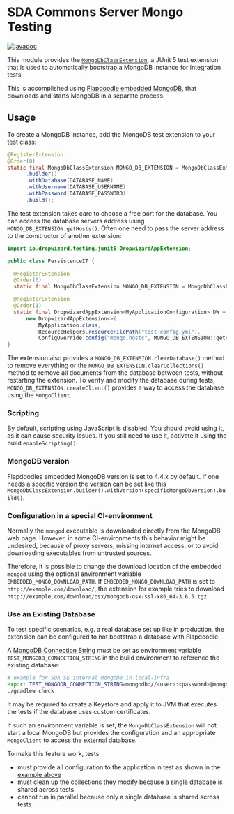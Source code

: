 # SDA Commons Server Mongo Testing

[![javadoc](https://javadoc.io/badge2/org.sdase.commons/sda-commons-server-mongo-testing/javadoc.svg)](https://javadoc.io/doc/org.sdase.commons/sda-commons-server-mongo-testing)

This module provides the [`MongoDbClassExtension`](https://github.com/SDA-SE/sda-dropwizard-commons/tree/main/sda-commons-server-mongo-testing/src/main/java/org/sdase/commons/server/mongo/testing/MongoDbClassExtension.java),
a JUnit 5 test extension that is used to automatically bootstrap a MongoDB instance for integration tests.

This is accomplished using [Flapdoodle embedded MongoDB](https://github.com/flapdoodle-oss/de.flapdoodle.embed.mongo),
that downloads and starts MongoDB in a separate process.

## Usage

To create a MongoDB instance, add the MongoDB test extension to your test class:

```java
@RegisterExtension
@Order(0)
static final MongoDbClassExtension MONGO_DB_EXTENSION = MongoDbClassExtension
      .builder()
      .withDatabase(DATABASE_NAME)
      .withUsername(DATABASE_USERNAME)
      .withPassword(DATABASE_PASSWORD)
      .build();
```

The test extension takes care to choose a free port for the database. You can access the database
servers address using `MONGO_DB_EXTENSION.getHosts()`.
Often one need to pass the server address to the constructor of another extension:

```java
import io.dropwizard.testing.junit5.DropwizardAppExtension;

public class PersistenceIT {

  @RegisterExtension
  @Order(0)
  static final MongoDbClassExtension MONGO_DB_EXTENSION = MongoDbClassExtension.builder().build();

  @RegisterExtension
  @Order(1)
  static final DropwizardAppExtension<MyApplicationConfiguration> DW =
      new DropwizardAppExtension<>(
          MyApplication.class,
          ResourceHelpers.resourceFilePath("test-config.yml"),
          ConfigOverride.config("mongo.hosts", MONGO_DB_EXTENSION::getHosts));
}
```

The extension also provides a `MONGO_DB_EXTENSION.clearDatabase()` method to remove everything or the `MONGO_DB_EXTENSION.clearCollections()`
method to remove all documents from the database between tests, without restarting the extension.
To verify and modify the database during tests, `MONGO_DB_EXTENSION.createClient()` provides a way to access the
database using the `MongoClient`.

### Scripting

By default, scripting using JavaScript is disabled.
You should avoid using it, as it can cause security issues.
If you still need to use it, activate it using the build `enableScripting()`.

### MongoDB version

Flapdoodles embedded MongoDB version is set to 4.4.x by default.
If one needs a specific version the version can be set like this
`MongoDbClassExtension.builder().withVersion(specificMongoDbVersion).build()`.

### Configuration in a special CI-environment

Normally the `mongod` executable is downloaded directly from the MongoDB web page.
However, in some CI-environments this behavior might be undesired, because of proxy servers, missing
internet access, or to avoid downloading executables from untrusted sources.

Therefore, it is possible to change the download location of the embedded `mongod` using the optional
environment variable `EMBEDDED_MONGO_DOWNLOAD_PATH`.
If `EMBEDDED_MONGO_DOWNLOAD_PATH` is set to `http://example.com/download/`, the extension for example
tries to download `http://example.com/download/osx/mongodb-osx-ssl-x86_64-3.6.5.tgz`.

### Use an Existing Database

To test specific scenarios, e.g. a real database set up like in production, the extension can be
configured to not bootstrap a database with Flapdoodle.

A [MongoDB Connection String](https://docs.mongodb.com/manual/reference/connection-string/) must be
set as environment variable `TEST_MONGODB_CONNECTION_STRING` in the build environment to reference
the existing database:

```bash
# example for SDA SE internal MongoDB in local-infra
export TEST_MONGODB_CONNECTION_STRING=mongodb://<user>:<password>@mongo-1:27118,mongo-2:27119,mongo-3:27120/testdb?authSource=admin
./gradlew check
``` 

It may be required to create a Keystore and apply it to JVM that executes the tests if the database
uses custom certificates.

If such an environment variable is set, the `MongoDbClassExtension` will not start a local MongoDB but
provides the configuration and an appropriate `MongoClient` to access the external database.

To make this feature work, tests

- must provide all configuration to the application in test as shown in the [example above](#usage)
- must clean up the collections they modify because a single database is shared across tests
- cannot run in parallel because only a single database is shared across tests
